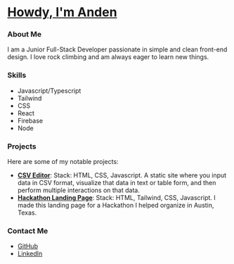 # **[Howdy, I'm Anden](https://andenow.github.io/AndenOw/index.html)**

### About Me

I am a Junior Full-Stack Developer passionate in simple and clean front-end design. I love rock climbing and am always eager to learn new things.

### Skills

- Javascript/Typescript
- Tailwind
- CSS
- React
- Firebase
- Node

### Projects

Here are some of my notable projects:

- **[CSV Editor](https://github.com/AndenOw/CSV-Editor)**: Stack: HTML, CSS, Javascript. A static site where you input data in CSV format, visualize that data in text or table form, and then perform multiple interactions on that data.
- **[Hackathon Landing Page](https://github.com/AndenOw/Hackathon)**: Stack: HTML, Tailwind, CSS, Javascript. I made this landing page for a Hackathon I helped organize in Austin, Texas.

### Contact Me

- [GitHub](https://github.com/AndenOw)
- [LinkedIn](https://www.linkedin.com/in/anden-owens/)

